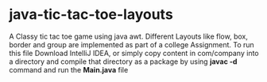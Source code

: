 # java-tic-tac-toe-layouts
A Classy tic tac toe game using java awt. Different Layouts like flow, box, border and group are implemented as part of a college Assignment. To run this file Download IntelliJ IDEA, or simply copy content in com/company into a directory and compile that directory as a package by using <b>javac -d</b> command and run the <b>Main.java</b> file
